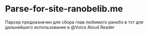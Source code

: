 # Parse-for-site-ranobelib.me
Парсер предназначен для сбора глав любимого ранобэ в тхт для дальнейшего использование в @Voice Aloud Reader   
